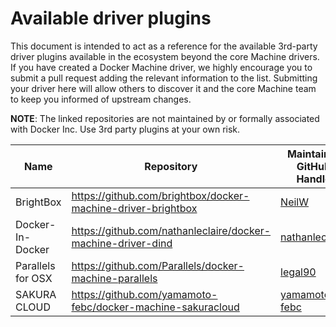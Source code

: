 <!--[metadata]>
+++
draft = true
title = "Machine plugins"
description = "Machine plugins"
keywords = ["Docker, documentation, manual, guide, reference, api"]
+++
<![end-metadata]-->

# Available driver plugins

This document is intended to act as a reference for the available 3rd-party
driver plugins available in the ecosystem beyond the core Machine drivers.  If
you have created a Docker Machine driver, we highly encourage you to submit a
pull request adding the relevant information to the list.  Submitting your
driver here will allow others to discover it and the core Machine team to keep
you informed of upstream changes.

__NOTE__: The linked repositories are not maintained by or formally associated
with Docker Inc.  Use 3rd party plugins at your own risk.

| Name | Repository | Maintainer GitHub Handle  | Maintainer Email |
| ---- | ---------- | ------------------------- | ---------------- |
| BrightBox | https://github.com/brightbox/docker-machine-driver-brightbox | [NeilW](https://github.com/NeilW) | neil@aldur.co.uk |
| Docker-In-Docker | https://github.com/nathanleclaire/docker-machine-driver-dind | [nathanleclaire](https://github.com/nathanleclaire) | nathan.leclaire@gmail.com |
| Parallels for OSX | https://github.com/Parallels/docker-machine-parallels | [legal90](https://github.com/legal90) | legal90@gmail.com |
| SAKURA CLOUD | https://github.com/yamamoto-febc/docker-machine-sakuracloud | [yamamoto-febc](https://github.com/yamamoto-febc) | yamamoto.febc@gmail.com |
